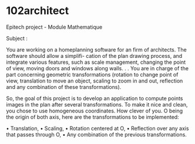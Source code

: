 # 102architect

Epitech project - Module Mathematique

Subject :

You are working on a homeplanning software for an firm of architects. The software should allow a simplifi- cation of the plan drawing process, and integrate various features, such as scale management, changing the point of view, moving doors and windows along walls. . . You are in charge of the part concerning geometric transformations (rotation to change point of view, translation to move an object, scaling to zoom in and out, reflection and any combination of these transformations).


So, the goal of this project is to develop an application to compute points images in the plan after several transformations. To make it nice and clean, you chose to use homogeneous coordinates. How clever of you. O being the origin of both axis, here are the transformations to be implemented:

• Translation,
• Scaling,
• Rotation centered at O,
• Reflection over any axis that passes through O,
• Any combination of the previous transformations.
